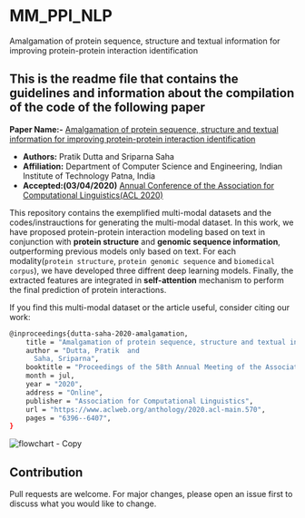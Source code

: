 # MM_PPI_NLP
Amalgamation of protein sequence, structure and textual information for improving protein-protein interaction identification

## This is the readme file that contains the guidelines and information about the compilation of the code of the following paper

**Paper Name:-** [Amalgamation of protein sequence, structure and textual information for improving protein-protein interaction identification]()

- **Authors:** Pratik Dutta and Sriparna Saha
- **Affiliation:** Department of Computer Science and Engineering, Indian Institute of Technology Patna, India
- **Accepted:(03/04/2020)** [Annual Conference of the Association for Computational Linguistics(ACL 2020)](https://acl2020.org/)


This repository contains the exemplified multi-modal datasets and the codes/instrauctions for generating the multi-modal dataset. In this  work, we have proposed protein-protein interaction modeling based on text in conjunction with **protein structure** and **genomic sequence information**, outperforming previous models only based on text. For each modality(`protein structure`, `protein genomic sequence` and `biomedical corpus`), we have developed three diffrent deep learning models. Finally, the extracted features are integrated in **self-attention** mechanism to perform the final prediction of protein interactions.  



If you find this multi-modal dataset or the article useful, consider citing our work: 
```bash
@inproceedings{dutta-saha-2020-amalgamation,
    title = "Amalgamation of protein sequence, structure and textual information for improving protein-protein interaction identification",
    author = "Dutta, Pratik  and
      Saha, Sriparna",
    booktitle = "Proceedings of the 58th Annual Meeting of the Association for Computational Linguistics",
    month = jul,
    year = "2020",
    address = "Online",
    publisher = "Association for Computational Linguistics",
    url = "https://www.aclweb.org/anthology/2020.acl-main.570",
    pages = "6396--6407",
}
```



![flowchart - Copy](https://user-images.githubusercontent.com/29531232/78715238-be89fe00-793a-11ea-9860-02c2e22498dd.png)


## Contribution
Pull requests are welcome. For major changes, please open an issue first to discuss what you would like to change.
